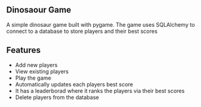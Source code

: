 ## Dinosaour Game
A simple dinosaur game built with pygame. The game uses SQLAlchemy to connect to a database to store players and their best scores

## Features 
- Add new players
- View existing players
- Play the game
- Automatically updates each players best score
- It has a leaderborad where it ranks the players via their best scores
- Delete players from the database


